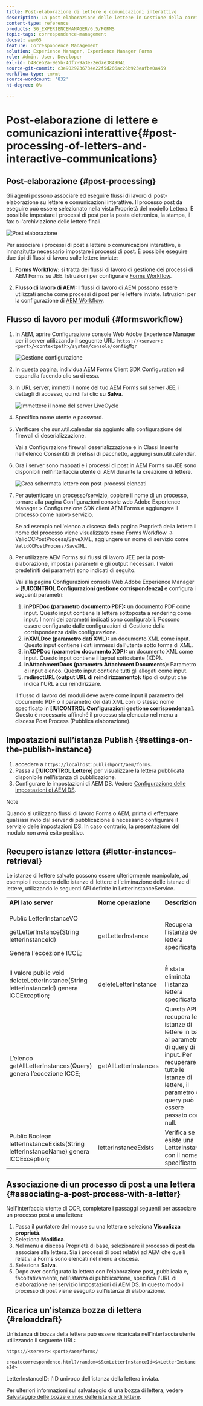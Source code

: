 ```yaml
---
title: Post-elaborazione di lettere e comunicazioni interattive
description: La post-elaborazione delle lettere in Gestione della corrispondenza consente di creare processi di post AEM e Forms, come la stampa e l’e-mail, e di integrarli con le lettere.
content-type: reference
products: SG_EXPERIENCEMANAGER/6.5/FORMS
topic-tags: correspondence-management
docset: aem65
feature: Correspondence Management
solution: Experience Manager, Experience Manager Forms
role: Admin, User, Developer
exl-id: b48ceb2a-9e5b-4df7-9a3e-2ed7e3849041
source-git-commit: c3e9029236734e22f5d266ac26b923eafbe0a459
workflow-type: tm+mt
source-wordcount: '832'
ht-degree: 0%

---
```


# Post-elaborazione di lettere e comunicazioni interattive{#post-processing-of-letters-and-interactive-communications}

## Post-elaborazione {#post-processing}

Gli agenti possono associare ed eseguire flussi di lavoro di post-elaborazione su lettere e comunicazioni interattive. Il processo post da eseguire può essere selezionato nella vista Proprietà del modello Lettera. È possibile impostare i processi di post per la posta elettronica, la stampa, il fax o l&#39;archiviazione delle lettere finali.

![Post elaborazione](assets/ppoverview.png)

Per associare i processi di post a lettere o comunicazioni interattive, è innanzitutto necessario impostare i processi di post. È possibile eseguire due tipi di flussi di lavoro sulle lettere inviate:

1. **Forms Workflow:** si tratta dei flussi di lavoro di gestione dei processi di AEM Forms su JEE. Istruzioni per configurare [Forms Workflow](#formsworkflow).

1. **Flusso di lavoro di AEM:** I flussi di lavoro di AEM possono essere utilizzati anche come processi di post per le lettere inviate. Istruzioni per la configurazione di [AEM Workflow](../../forms/using/aem-forms-workflow.md).

## Flusso di lavoro per moduli {#formsworkflow}

1. In AEM, aprire Configurazione console Web Adobe Experience Manager per il server utilizzando il seguente URL: `https://<server>:<port>/<contextpath>/system/console/configMgr`

   ![Gestione configurazione](assets/2configmanager-1.png)

1. In questa pagina, individua AEM Forms Client SDK Configuration ed espandila facendo clic su di essa.
1. In URL server, immetti il nome del tuo AEM Forms sul server JEE, i dettagli di accesso, quindi fai clic su **Salva**.

   ![Immettere il nome del server LiveCycle](assets/1cofigmanager.png)

1. Specifica nome utente e password.
1. Verificare che sun.util.calendar sia aggiunto alla configurazione del firewall di deserializzazione.

   Vai a Configurazione firewall deserializzazione e in Classi Inserite nell&#39;elenco Consentiti di prefissi di pacchetto, aggiungi sun.util.calendar.

1. Ora i server sono mappati e i processi di post in AEM Forms su JEE sono disponibili nell’interfaccia utente di AEM durante la creazione di lettere.

   ![Crea schermata lettere con post-processi elencati](assets/0configmanager.png)

1. Per autenticare un processo/servizio, copiare il nome di un processo, tornare alla pagina Configurazioni console web Adobe Experience Manager > Configurazione SDK client AEM Forms e aggiungere il processo come nuovo servizio.

   Se ad esempio nell&#39;elenco a discesa della pagina Proprietà della lettera il nome del processo viene visualizzato come Forms Workflow -> ValidCCPostProcess/SaveXML, aggiungere un nome di servizio come `ValidCCPostProcess/SaveXML`.

1. Per utilizzare AEM Forms sui flussi di lavoro JEE per la post-elaborazione, imposta i parametri e gli output necessari. I valori predefiniti dei parametri sono indicati di seguito.

   Vai alla pagina Configurazioni console Web Adobe Experience Manager > **[!UICONTROL Configurazioni gestione corrispondenza]** e configura i seguenti parametri:

   1. **inPDFDoc (parametro documento PDF):** un documento PDF come input. Questo input contiene la lettera sottoposta a rendering come input. I nomi dei parametri indicati sono configurabili. Possono essere configurate dalle configurazioni di Gestione della corrispondenza dalla configurazione.
   1. **inXMLDoc (parametro dati XML):** un documento XML come input. Questo input contiene i dati immessi dall&#39;utente sotto forma di XML.
   1. **inXDPDoc (parametro documento XDP):** un documento XML come input. Questo input contiene il layout sottostante (XDP).
   1. **inAttachmentDocs (parametro Attachment Documents):** Parametro di input elenco. Questo input contiene tutti gli allegati come input.
   1. **redirectURL (output URL di reindirizzamento):** tipo di output che indica l&#39;URL a cui reindirizzare.

   Il flusso di lavoro dei moduli deve avere come input il parametro del documento PDF o il parametro dei dati XML con lo stesso nome specificato in **[!UICONTROL Configurazioni gestione corrispondenza]**. Questo è necessario affinché il processo sia elencato nel menu a discesa Post Process (Pubblica elaborazione).

## Impostazioni sull’istanza Publish {#settings-on-the-publish-instance}

1. accedere a `https://localhost:publishport/aem/forms`.
1. Passa a **[!UICONTROL Lettere]** per visualizzare la lettera pubblicata disponibile nell&#39;istanza di pubblicazione.
1. Configurare le impostazioni di AEM DS. Vedere [Configurazione delle impostazioni di AEM DS](../../forms/using/configuring-the-processing-server-url.md).

>[!NOTE]
>
>Quando si utilizzano flussi di lavoro Forms o AEM, prima di effettuare qualsiasi invio dal server di pubblicazione è necessario configurare il servizio delle impostazioni DS. In caso contrario, la presentazione del modulo non avrà esito positivo.

## Recupero istanze lettera {#letter-instances-retrieval}

Le istanze di lettere salvate possono essere ulteriormente manipolate, ad esempio il recupero delle istanze di lettere e l&#39;eliminazione delle istanze di lettere, utilizzando le seguenti API definite in LetterInstanceService.

<table>
 <tbody>
  <tr>
   <td><strong>API lato server</strong></td>
   <td><strong>Nome operazione</strong></td>
   <td><strong>Descrizione</strong></td>
  </tr>
  <tr>
   <td><p>Public LetterInstanceVO</p> <p>getLetterInstance(String letterInstanceId)</p> <p>Genera l'eccezione ICCE; </p> </td>
   <td>getLetterInstance</td>
   <td>Recupera l’istanza della lettera specificata </td>
  </tr>
  <tr>
   <td>Il valore public void deleteLetterInstance(String letterInstanceId) genera ICCException; </td>
   <td>deleteLetterInstance </td>
   <td>È stata eliminata l'istanza lettera specificata </td>
  </tr>
  <tr>
   <td>L’elenco getAllLetterInstances(Query) genera l’eccezione ICCE; </td>
   <td>getAllLetterInstances </td>
   <td>Questa API recupera le istanze di lettere in base al parametro di query di input. Per recuperare tutte le istanze di lettere, il parametro di query può essere passato come null.<br /> </td>
  </tr>
  <tr>
   <td>Public Boolean letterInstanceExists(String letterInstanceName) genera ICCException; </td>
   <td>letterInstanceExists </td>
   <td>Verifica se esiste una LetterInstance con il nome specificato </td>
  </tr>
 </tbody>
</table>

## Associazione di un processo di post a una lettera {#associating-a-post-process-with-a-letter}

Nell&#39;interfaccia utente di CCR, completare i passaggi seguenti per associare un processo post a una lettera:

1. Passa il puntatore del mouse su una lettera e seleziona **Visualizza proprietà**.
1. Seleziona **Modifica**.
1. Nel menu a discesa Proprietà di base, selezionare il processo di post da associare alla lettera. Sia i processi di post relativi ad AEM che quelli relativi a Forms sono elencati nel menu a discesa.
1. Seleziona **Salva**.
1. Dopo aver configurato la lettera con l’elaborazione post, pubblicala e, facoltativamente, nell’istanza di pubblicazione, specifica l’URL di elaborazione nel servizio Impostazioni di AEM DS. In questo modo il processo di post viene eseguito sull’istanza di elaborazione.

## Ricarica un&#39;istanza bozza di lettera  {#reloaddraft}

Un’istanza di bozza della lettera può essere ricaricata nell’interfaccia utente utilizzando il seguente URL:

`https://<server>:<port>/aem/forms/`

`createcorrespondence.html?/random=$&cmLetterInstanceId=$<LetterInstanceId>`

LetterInstanceID: l&#39;ID univoco dell&#39;istanza della lettera inviata.

Per ulteriori informazioni sul salvataggio di una bozza di lettera, vedere [Salvataggio delle bozze e invio delle istanze di lettere](../../forms/using/create-correspondence.md#savingdrafts).
